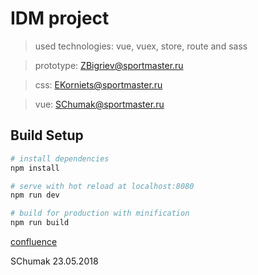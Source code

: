 # IDM project

> used technologies: vue, vuex, store, route and sass 

> prototype: ZBigriev@sportmaster.ru 

> css: EKorniets@sportmaster.ru

> vue: SChumak@sportmaster.ru

## Build Setup

``` bash
# install dependencies
npm install

# serve with hot reload at localhost:8080
npm run dev

# build for production with minification
npm run build

```

[confluence](http://confluence.moscow.sportmaster.ru/pages/viewpage.action?pageId=282315314)

SChumak 23.05.2018
